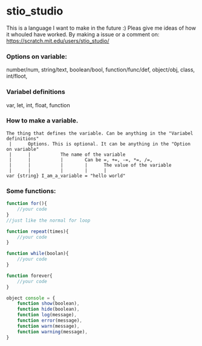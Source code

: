 # stio_studio

This is a language I want to make in the future :)
Pleas give me ideas of how it whouled have worked. By making a issue or a comment on: https://scratch.mit.edu/users/stio_studio/




### Options on variable:
number/num, string/text, boolean/bool, function/func/def, object/obj, class, int/floot, 

### Variabel definitions
var, let, int, float, function

### How to make a variable.

```
The thing that defines the variable. Can be anything in the "Variabel definitions"  
 |      Options. This is optional. It can be anything in the "Option on variable"  
 |      |           The name of the variable  
 |      |           |        Can be =, +=, -=, *=, /=,  
 |      |           |        |      The value of the variable  
 |      |           |        |      |  
var {string} I_am_a_variable = "hello world"
```

### Some functions:
```js
function for(){
    //your code
}
//just like the normal for loop

function repeat(times){
    //your code
}

function while(boolan){
    //your code
}

function forever{
    //your code
}

object console = {
    function show(boolean),
    function hide(boolean),
    function log(message),
    function error(message),
    function warn(message),
    function warning(message),
}


```

